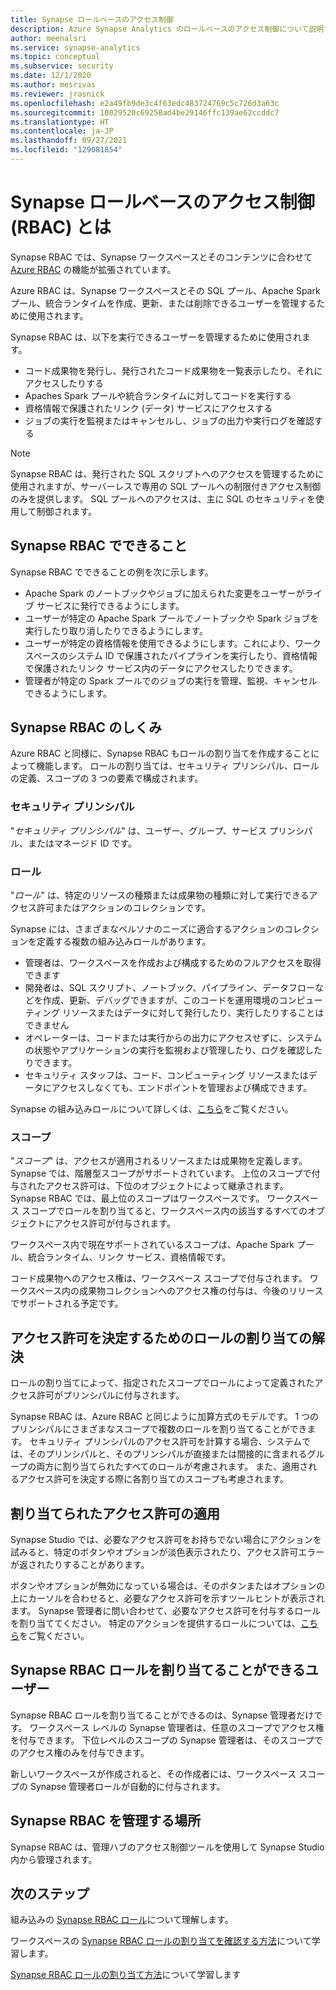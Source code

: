 ```yaml
---
title: Synapse ロールベースのアクセス制御
description: Azure Synapse Analytics のロールベースのアクセス制御について説明する記事
author: meenalsri
ms.service: synapse-analytics
ms.topic: conceptual
ms.subservice: security
ms.date: 12/1/2020
ms.author: mesrivas
ms.reviewer: jrasnick
ms.openlocfilehash: e2a49fb9de3c4f63edc483724769c5c726d3a63c
ms.sourcegitcommit: 10029520c69258ad4be29146ffc139ae62ccddc7
ms.translationtype: HT
ms.contentlocale: ja-JP
ms.lasthandoff: 09/27/2021
ms.locfileid: "129081854"
---
```

# <a name="what-is-synapse-role-based-access-control-rbac"></a>Synapse ロールベースのアクセス制御 (RBAC) とは

Synapse RBAC では、Synapse ワークスペースとそのコンテンツに合わせて [Azure RBAC](../../role-based-access-control/overview.md) の機能が拡張されています。 

Azure RBAC は、Synapse ワークスペースとその SQL プール、Apache Spark プール、統合ランタイムを作成、更新、または削除できるユーザーを管理するために使用されます。

Synapse RBAC は、以下を実行できるユーザーを管理するために使用されます。
- コード成果物を発行し、発行されたコード成果物を一覧表示したり、それにアクセスしたりする 
- Apaches Spark プールや統合ランタイムに対してコードを実行する
- 資格情報で保護されたリンク (データ) サービスにアクセスする 
- ジョブの実行を監視またはキャンセルし、ジョブの出力や実行ログを確認する  

>[!Note]
>Synapse RBAC は、発行された SQL スクリプトへのアクセスを管理するために使用されますが、サーバーレスで専用の SQL プールへの制限付きアクセス制御のみを提供します。 SQL プールへのアクセスは、主に SQL のセキュリティを使用して制御されます。

## <a name="what-can-i-do-with-synapse-rbac"></a>Synapse RBAC でできること

Synapse RBAC でできることの例を次に示します。
  - Apache Spark のノートブックやジョブに加えられた変更をユーザーがライブ サービスに発行できるようにします。
  - ユーザーが特定の Apache Spark プールでノートブックや Spark ジョブを実行したり取り消したりできるようにします。
  - ユーザーが特定の資格情報を使用できるようにします。これにより、ワークスペースのシステム ID で保護されたパイプラインを実行したり、資格情報で保護されたリンク サービス内のデータにアクセスしたりできます。 
  - 管理者が特定の Spark プールでのジョブの実行を管理、監視、キャンセルできるようにします。    

## <a name="how-synapse-rbac-works"></a>Synapse RBAC のしくみ
Azure RBAC と同様に、Synapse RBAC もロールの割り当てを作成することによって機能します。 ロールの割り当ては、セキュリティ プリンシパル、ロールの定義、スコープの 3 つの要素で構成されます。  

### <a name="security-principals"></a>セキュリティ プリンシパル

"_セキュリティ プリンシパル_" は、ユーザー、グループ、サービス プリンシパル、またはマネージド ID です。

### <a name="roles"></a>ロール
 
"_ロール_" は、特定のリソースの種類または成果物の種類に対して実行できるアクセス許可またはアクションのコレクションです。

Synapse には、さまざまなペルソナのニーズに適合するアクションのコレクションを定義する複数の組み込みロールがあります。
- 管理者は、ワークスペースを作成および構成するためのフルアクセスを取得できます 
- 開発者は、SQL スクリプト、ノートブック、パイプライン、データフローなどを作成、更新、デバッグできますが、このコードを運用環境のコンピューティング リソースまたはデータに対して発行したり、実行したりすることはできません
- オペレーターは、コードまたは実行からの出力にアクセスせずに、システムの状態やアプリケーションの実行を監視および管理したり、ログを確認したりできます。
- セキュリティ スタッフは、コード、コンピューティング リソースまたはデータにアクセスしなくても、エンドポイントを管理および構成できます。

Synapse の組み込みロールについて詳しくは、[こちら](./synapse-workspace-synapse-rbac-roles.md)をご覧ください。 

### <a name="scopes"></a>スコープ

"_スコープ_" は、アクセスが適用されるリソースまたは成果物を定義します。  Synapse では、階層型スコープがサポートされています。  上位のスコープで付与されたアクセス許可は、下位のオブジェクトによって継承されます。  Synapse RBAC では、最上位のスコープはワークスペースです。  ワークスペース スコープでロールを割り当てると、ワークスペース内の該当するすべてのオブジェクトにアクセス許可が付与されます。  

ワークスペース内で現在サポートされているスコープは、Apache Spark プール、統合ランタイム、リンク サービス、資格情報です。 

コード成果物へのアクセス権は、ワークスペース スコープで付与されます。  ワークスペース内の成果物コレクションへのアクセス権の付与は、今後のリリースでサポートされる予定です。

## <a name="resolving-role-assignments-to-determine-permissions"></a>アクセス許可を決定するためのロールの割り当ての解決

ロールの割り当てによって、指定されたスコープでロールによって定義されたアクセス許可がプリンシパルに付与されます。

Synapse RBAC は、Azure RBAC と同じように加算方式のモデルです。 1 つのプリンシパルにさまざまなスコープで複数のロールを割り当てることができます。 セキュリティ プリンシパルのアクセス許可を計算する場合、システムでは、そのプリンシパルと、そのプリンシパルが直接または間接的に含まれるグループの両方に割り当てられたすべてのロールが考慮されます。  また、適用されるアクセス許可を決定する際に各割り当てのスコープも考慮されます。  

## <a name="enforcing-assigned-permissions"></a>割り当てられたアクセス許可の適用

Synapse Studio では、必要なアクセス許可をお持ちでない場合にアクションを試みると、特定のボタンやオプションが淡色表示されたり、アクセス許可エラーが返されたりすることがあります。 

ボタンやオプションが無効になっている場合は、そのボタンまたはオプションの上にカーソルを合わせると、必要なアクセス許可を示すツールヒントが表示されます。  Synapse 管理者に問い合わせて、必要なアクセス許可を付与するロールを割り当ててください。 特定のアクションを提供するロールについては、[こちら](./synapse-workspace-synapse-rbac-roles.md)をご覧ください。

## <a name="who-can-assign-synapse-rbac-roles"></a>Synapse RBAC ロールを割り当てることができるユーザー

Synapse RBAC ロールを割り当てることができるのは、Synapse 管理者だけです。  ワークスペース レベルの Synapse 管理者は、任意のスコープでアクセス権を付与できます。  下位レベルのスコープの Synapse 管理者は、そのスコープでのアクセス権のみを付与できます。 

新しいワークスペースが作成されると、その作成者には、ワークスペース スコープの Synapse 管理者ロールが自動的に付与されます。   

## <a name="where-do-i-manage-synapse-rbac"></a>Synapse RBAC を管理する場所

Synapse RBAC は、管理ハブのアクセス制御ツールを使用して Synapse Studio 内から管理されます。 

## <a name="next-steps"></a>次のステップ

組み込みの [Synapse RBAC ロール](./synapse-workspace-synapse-rbac-roles.md)について理解します。

ワークスペースの [Synapse RBAC ロールの割り当てを確認する方法](./how-to-review-synapse-rbac-role-assignments.md)について学習します。

[Synapse RBAC ロールの割り当て方法](./how-to-manage-synapse-rbac-role-assignments.md)について学習します